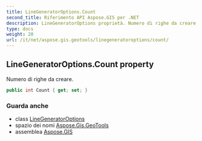 ```yaml
---
title: LineGeneratorOptions.Count
second_title: Riferimento API Aspose.GIS per .NET
description: LineGeneratorOptions proprietà. Numero di righe da creare.
type: docs
weight: 20
url: /it/net/aspose.gis.geotools/linegeneratoroptions/count/
---
```

## LineGeneratorOptions.Count property

Numero di righe da creare.

```csharp
public int Count { get; set; }
```

### Guarda anche

* class [LineGeneratorOptions](../)
* spazio dei nomi [Aspose.Gis.GeoTools](../../linegeneratoroptions/)
* assemblea [Aspose.GIS](../../../)



